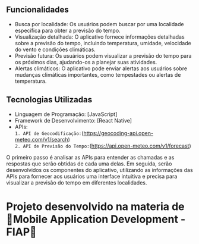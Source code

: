 ## Funcionalidades
- Busca por localidade: Os usuários podem buscar por uma localidade específica para obter a previsão do tempo.
- Visualização detalhada: O aplicativo fornece informações detalhadas sobre a previsão do tempo, incluindo temperatura, umidade, velocidade do vento e condições climáticas.
- Previsão futura: Os usuários podem visualizar a previsão do tempo para os próximos dias, ajudando-os a planejar suas atividades.
- Alertas climáticos: O aplicativo pode enviar alertas aos usuários sobre mudanças climáticas importantes, como tempestades ou alertas de temperatura.

## Tecnologias Utilizadas
- Linguagem de Programação: [JavaScript]
- Framework de Desenvolvimento: [React Native]
- APIs:<br>
  `1. API de Geocodificação:`(https://geocoding-api.open-meteo.com/v1/search)<br>
  `2. API de Previsão do Tempo:`(https://api.open-meteo.com/v1/forecast)

O primeiro passo é analisar as APIs para entender as chamadas e as respostas que serão obtidas de cada uma delas. Em seguida, serão desenvolvidos os componentes do aplicativo, utilizando as informações das APIs para fornecer aos usuários uma interface intuitiva e precisa para visualizar a previsão do tempo em diferentes localidades.

<h1>Projeto desenvolvido na materia de 🩷Mobile Application Development - FIAP🩷</h1>